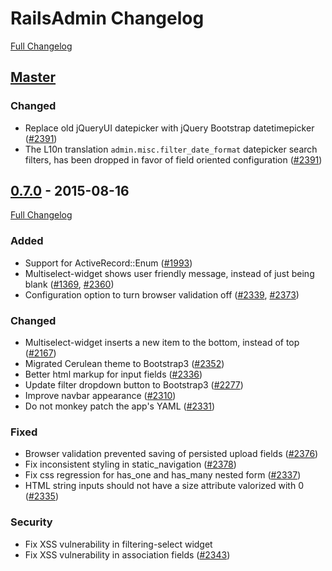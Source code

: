 # RailsAdmin Changelog

[Full Changelog](https://github.com/sferik/rails_admin/compare/v0.7.0...HEAD)

## [Master](https://github.com/sferik/rails_admin/tree/master)

### Changed
- Replace old jQueryUI datepicker with jQuery Bootstrap datetimepicker ([#2391](https://github.com/sferik/rails_admin/pull/2391))
- The L10n translation `admin.misc.filter_date_format` datepicker search filters, has been dropped in favor of field oriented configuration ([#2391](https://github.com/sferik/rails_admin/pull/2391))

## [0.7.0](https://github.com/sferik/rails_admin/tree/v0.7.0) - 2015-08-16

[Full Changelog](https://github.com/sferik/rails_admin/compare/v0.6.8...v0.7.0)

### Added
- Support for ActiveRecord::Enum ([#1993](https://github.com/sferik/rails_admin/issues/1993))
- Multiselect-widget shows user friendly message, instead of just being blank ([#1369](https://github.com/sferik/rails_admin/issues/1369), [#2360](https://github.com/sferik/rails_admin/pull/2360))
- Configuration option to turn browser validation off ([#2339](https://github.com/sferik/rails_admin/pull/2339), [#2373](https://github.com/sferik/rails_admin/pull/2373))

### Changed
- Multiselect-widget inserts a new item to the bottom, instead of top ([#2167](https://github.com/sferik/rails_admin/pull/2167))
- Migrated Cerulean theme to Bootstrap3 ([#2352](https://github.com/sferik/rails_admin/pull/2352))
- Better html markup for input fields ([#2336](https://github.com/sferik/rails_admin/pull/2336))
- Update filter dropdown button to Bootstrap3 ([#2277](https://github.com/sferik/rails_admin/pull/2277))
- Improve navbar appearance ([#2310](https://github.com/sferik/rails_admin/pull/2310))
- Do not monkey patch the app's YAML ([#2331](https://github.com/sferik/rails_admin/pull/2331))

### Fixed
- Browser validation prevented saving of persisted upload fields ([#2376](https://github.com/sferik/rails_admin/issues/2376))
- Fix inconsistent styling in static_navigation ([#2378](https://github.com/sferik/rails_admin/pull/2378))
- Fix css regression for has_one and has_many nested form ([#2337](https://github.com/sferik/rails_admin/pull/2337))
- HTML string inputs should not have a size attribute valorized with 0 ([#2335](https://github.com/sferik/rails_admin/pull/2335))

### Security
- Fix XSS vulnerability in filtering-select widget
- Fix XSS vulnerability in association fields ([#2343](https://github.com/sferik/rails_admin/issues/2343))
